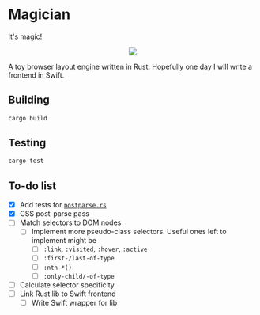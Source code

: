 Magician
========

It's magic!

<p align="center">
  <img src=https://52f4e29a8321344e30ae-0f55c9129972ac85d6b1f4e703468e6b.ssl.cf2.rackcdn.com/products/pictures/130380.jpg>
</p>

A toy browser layout engine written in Rust. Hopefully one day I will write a
frontend in Swift.

## Building

```bash
cargo build
```

## Testing

```bash
cargo test
```

## To-do list
- [x] Add tests for [`postparse.rs`](src/magicparser/postparse.rs)
- [x] CSS post-parse pass
- [ ] Match selectors to DOM nodes
  - [ ] Implement more pseudo-class selectors. Useful ones left to implement might be
    - [ ] `:link`, `:visited`, `:hover`, `:active`
    - [ ] `:first-/last-of-type`
    - [ ] `:nth-*()`
    - [ ] `:only-child/-of-type`
- [ ] Calculate selector specificity
- [ ] Link Rust lib to Swift frontend
  - [ ] Write Swift wrapper for lib

